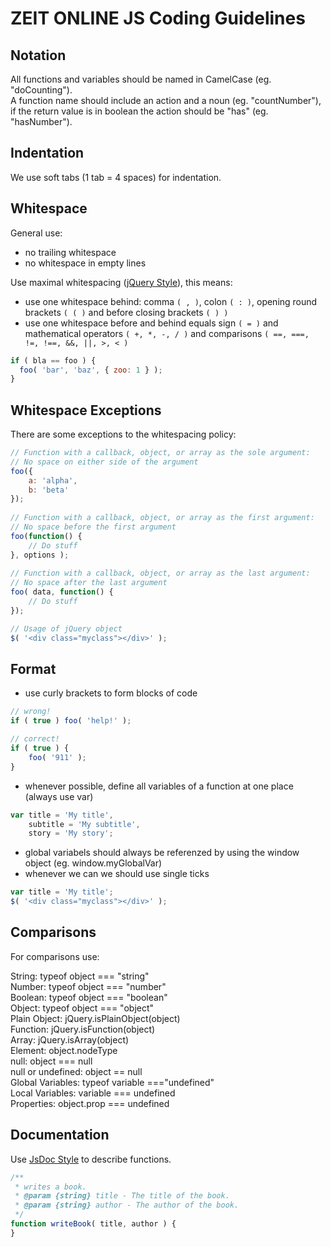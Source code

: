 # ZEIT ONLINE JS Coding Guidelines

## Notation
All functions and variables should be named in CamelCase (eg. "doCounting").   
A function name should include an action and a noun (eg. "countNumber"), if the return value is in boolean the action should be "has" (eg. "hasNumber").

## Indentation
We use soft tabs (1 tab = 4 spaces) for indentation.

## Whitespace
General use:
- no trailing whitespace
- no whitespace in empty lines

Use maximal whitespacing ([jQuery Style][1]), this means:
- use one whitespace behind: comma ```( , )```, colon ```( : )```, opening round brackets ```( ( )``` and before closing brackets ```( ) )```
- use one whitespace before and behind equals sign ```( = )``` and mathematical operators ```( +, *, -, / )``` and comparisons ```( ==, ===, !=, !==, &&, ||, >, < )```

```js
if ( bla == foo ) {
  foo( 'bar', 'baz', { zoo: 1 } );
}
```
## Whitespace Exceptions
There are some exceptions to the whitespacing policy:

```js
// Function with a callback, object, or array as the sole argument:
// No space on either side of the argument
foo({
    a: 'alpha',
    b: 'beta'
});
 
// Function with a callback, object, or array as the first argument:
// No space before the first argument
foo(function() {
    // Do stuff
}, options );
 
// Function with a callback, object, or array as the last argument:
// No space after the last argument
foo( data, function() {
    // Do stuff
});

// Usage of jQuery object
$( '<div class="myclass"></div>' );
```
## Format
- use curly brackets to form blocks of code

```js
// wrong!
if ( true ) foo( 'help!' );

// correct!
if ( true ) {
    foo( '911' );
} 
```

- whenever possible, define all variables of a function at one place (always use var)

```js
var title = 'My title',
    subtitle = 'My subtitle',
    story = 'My story';
```

- global variabels should always be referenzed by using the window object (eg. window.myGlobalVar) 
- whenever we can we should use single ticks

```js
var title = 'My title';
$( '<div class="myclass"></div>' );
```

## Comparisons
For comparisons use:

String: typeof object === "string"  
Number: typeof object === "number"  
Boolean: typeof object === "boolean"  
Object: typeof object === "object"  
Plain Object: jQuery.isPlainObject(object)  
Function: jQuery.isFunction(object)  
Array: jQuery.isArray(object)  
Element: object.nodeType  
null: object === null  
null or undefined: object == null  
Global Variables: typeof variable ==="undefined"  
Local Variables: variable === undefined  
Properties: object.prop === undefined  

## Documentation
Use [JsDoc Style][2] to describe functions.

```js
/**
 * writes a book.
 * @param {string} title - The title of the book.
 * @param {string} author - The author of the book.
 */
function writeBook( title, author ) {
}
```

[1]: http://contribute.jquery.org/style-guide/js/#spacing "jQuery Style Guide"
[2]: http://usejsdoc.org/ "JsDoc"
